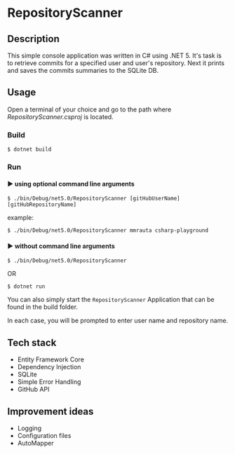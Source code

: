 # RepositoryScanner

## Description
This simple console application was written in C# using .NET 5.
It's task is to retrieve commits for a specified user and user's repository.
Next it prints and saves the commits summaries to the SQLite DB.


## Usage

Open a terminal of your choice and go to the path where *RepositoryScanner.csproj* is located.

### Build
```
$ dotnet build 
```
### Run

#### :arrow_forward: using optional command line arguments

```
$ ./bin/Debug/net5.0/RepositoryScanner [gitHubUserName] [gitHubRepositoryName] 
```
example:
```
$ ./bin/Debug/net5.0/RepositoryScanner mmrauta csharp-playground 
```

#### :arrow_forward: without command line arguments

```
$ ./bin/Debug/net5.0/RepositoryScanner
```

OR

```
$ dotnet run 
```
You can also simply start the `RepositoryScanner` Application that can be found in the build folder.

In each case, you will be prompted to enter user name and repository name.

## Tech stack
- Entity Framework Core
- Dependency Injection
- SQLite
- Simple Error Handling
- GitHub API

## Improvement ideas
- Logging
- Configuration files
- AutoMapper
